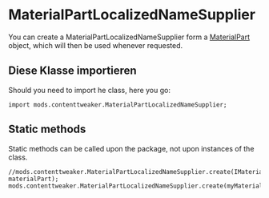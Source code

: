 # MaterialPartLocalizedNameSupplier

You can create a MaterialPartLocalizedNameSupplier form a [MaterialPart](/Mods/ContentTweaker/Materials/Materials/MaterialPart/) object, which will then be used whenever requested.

## Diese Klasse importieren

Should you need to import he class, here you go:

```zenscript
import mods.contenttweaker.MaterialPartLocalizedNameSupplier;
```

## Static methods

Static methods can be called upon the package, not upon instances of the class.

```zenscript
//mods.contenttweaker.MaterialPartLocalizedNameSupplier.create(IMaterialPart materialPart);
mods.contenttweaker.MaterialPartLocalizedNameSupplier.create(myMaterialPart);
```